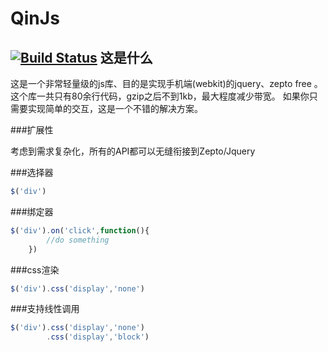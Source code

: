 QinJs
=====
[![Build Status](https://travis-ci.org/elrrrrrrr/qinjs.svg?branch=master)](https://travis-ci.org/elrrrrrrr/qinjs)
这是什么
----------
这是一个非常轻量级的js库、目的是实现手机端(webkit)的jquery、zepto free 。
这个库一共只有80余行代码，gzip之后不到1kb，最大程度减少带宽。
如果你只需要实现简单的交互，这是一个不错的解决方案。

###扩展性

考虑到需求复杂化，所有的API都可以无缝衔接到Zepto/Jquery

###选择器
```js
$('div')
```
###绑定器
```js
$('div').on('click',function(){
		//do something
	})
```
###css渲染
```js
$('div').css('display','none')
```
###支持线性调用
```js
$('div').css('display','none')
		.css('display','block')
```
	


